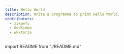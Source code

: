 ```yaml
---
title: Hello World
description: Write a programme to print Hello World.
contributors:
  - zikpefu
  - GodKimba
  - wkktoria
---
```


import README from "./README.md"

<README />
